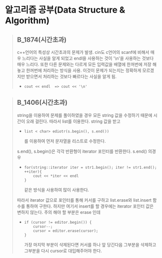 # 알고리즘 공부(Data Structure & Algorithm)

> ## B_1874(시간초과)
> c++언어의 특성상  시간초과의 문제가 발생. cin도 c언어의 scanf에 비해서 매우 느리다는 사실을 알게 되었고 endl을 사용하는 것이 '\n'을 사용하는 것보다 매우 느리다. 또한 다른 문제와는 다르게 모든 입력값을 배열에 한꺼번에 저장 해놓고 한꺼번에 처리하는 방식을 사용. 이것이 문제가 되는지는 정확하게 모르겠지만 받으면서 처리하는 것보다 빠르다는 사실을 알게 됨.
> * <pre><code>cout << endl  => cout << '\n'</code></pre>

> ## B_1406(시간초과)
> string을 이용하여 문제를 풀이하였을 경우 모든 string 값을 수정하기 때문에 시간이 오래 걸린다. 따라서 list를 이용한다. string 값을 받고 
> * <pre><code>list < char> ediotr(s.begin(), s.end())</code></pre>를 이용하여 먼저 문자열을 리스트로 수정한다.
>s.end(), s.begin()은 각각 반환형이 iterator 포인터를 반환한다.
>s.end() 의경우
> * <pre><code>for(string::iterator iter = str1.begin(); iter != str1.end(); ++iter){ <br>    cout << *iter << endl<br>}</code></pre> 같은 방식을 사용하여 많이 사용한다.
> 따라서 iterator 값으로 포인터를 통해 커서를 구하고 list.erase와 list.insert 함수를 통하여 구한다. 하지만 여기서 insert를 할 경우에는 iterator 포인터 값은 변하지 않는다. 주의 해야 할 부분은 erase 인데
>  * <pre><code>if (cursor != editor.begin()) { <br>    cursor--;<br>    cursor = editor.erase(cursor); <br>}</code></pre>가장 마지막 부분이 삭제된다면 커서를 하나 앞 당긴다음 그부분을 삭제하고 그부분을 다시 cursor로 대입해주어야 한다.
